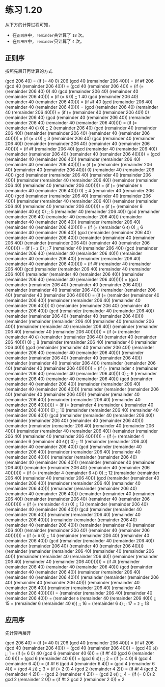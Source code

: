 # 练习 1.20

从下方的计算过程可知，

- 在`正则序`中，`reminder`共计算了 `18` 次。
- 在`应用序`中，`reminder`只计算了 `4` 次。

## 正则序

按照先展开再计算的方式

  (gcd 206 40)
= (if (= 40 0)
      206
      (gcd 40 (remainder 206 40)))
= (if #f
      206
      (gcd 40 (remainder 206 40)))
= (gcd 40 (remainder 206 40))
= (if (= (remainder 206 40) 0)
      40
     (gcd (remainder 206 40) (remainder 40 (remainder 206 40))))
= (if (= `6` 0)   ;; 1
      40
      (gcd (remainder 206 40) (remainder 40 (remainder 206 40))))
= (if #f
      40
      (gcd (remainder 206 40) (remainder 40 (remainder 206 40))))
= (gcd (remainder 206 40) (remainder 40 (remainder 206 40))))
= (if (= (remainder 40 (remainder 206 40)) 0)
      (remainder 206 40)
      (gcd (remainder 40 (remainder 206 40)) (remainder (remainder 206 40) (remainder 40 (remainder 206 40)))))
= (if (= (remainder 40 `6`) 0)   ;; 2
      (remainder 206 40)
      (gcd (remainder 40 (remainder 206 40)) (remainder (remainder 206 40) (remainder 40 (remainder 206 40)))))
= (if (= `4` 0)   ;; 3
      (remainder 206 40)
      (gcd (remainder 40 (remainder 206 40)) (remainder (remainder 206 40) (remainder 40 (remainder 206 40)))))
= (if #f
      (remainder 206 40)
      (gcd (remainder 40 (remainder 206 40)) (remainder (remainder 206 40) (remainder 40 (remainder 206 40)))))
= (gcd (remainder 40 (remainder 206 40)) (remainder (remainder 206 40) (remainder 40 (remainder 206 40)))))
= (if (= (remainder (remainder 206 40) (remainder 40 (remainder 206 40))) 0)
      (remainder 40 (remainder 206 40))
      (gcd (remainder (remainder 206 40) (remainder 40 (remainder 206 40))) (remainder (remainder 40 (remainder 206 40)) (remainder (remainder 206 40) (remainder 40 (remainder 206 40))))))
= (if (= (remainder `6` (remainder 40 (remainder 206 40))) 0)   ;; 4
      (remainder 40 (remainder 206 40))
      (gcd (remainder (remainder 206 40) (remainder 40 (remainder 206 40))) (remainder (remainder 40 (remainder 206 40)) (remainder (remainder 206 40) (remainder 40 (remainder 206 40))))))
= (if (= (remainder 6 (remainder 40 `6`)) 0)   ;; 5
      (remainder 40 (remainder 206 40))
      (gcd (remainder (remainder 206 40) (remainder 40 (remainder 206 40))) (remainder (remainder 40 (remainder 206 40)) (remainder (remainder 206 40) (remainder 40 (remainder 206 40))))))
= (if (= (remainder 6 `4`) 0)   ;; 6
      (remainder 40 (remainder 206 40))
      (gcd (remainder (remainder 206 40) (remainder 40 (remainder 206 40))) (remainder (remainder 40 (remainder 206 40)) (remainder (remainder 206 40) (remainder 40 (remainder 206 40))))))
= (if (= `2` 0)   ;; 7
      (remainder 40 (remainder 206 40))
      (gcd (remainder (remainder 206 40) (remainder 40 (remainder 206 40))) (remainder (remainder 40 (remainder 206 40)) (remainder (remainder 206 40) (remainder 40 (remainder 206 40))))))
= (if #f
      (remainder 40 (remainder 206 40))
      (gcd (remainder (remainder 206 40) (remainder 40 (remainder 206 40))) (remainder (remainder 40 (remainder 206 40)) (remainder (remainder 206 40) (remainder 40 (remainder 206 40))))))
= (gcd (remainder (remainder 206 40) (remainder 40 (remainder 206 40))) (remainder (remainder 40 (remainder 206 40)) (remainder (remainder 206 40) (remainder 40 (remainder 206 40))))))
= (if (= (remainder (remainder 40 (remainder 206 40)) (remainder (remainder 206 40) (remainder 40 (remainder 206 40)))) 0)
      (remainder (remainder 206 40) (remainder 40 (remainder 206 40)))
      (gcd (remainder (remainder 40 (remainder 206 40)) (remainder (remainder 206 40) (remainder 40 (remainder 206 40)))) (remainder (remainder (remainder 206 40) (remainder 40 (remainder 206 40))) (remainder (remainder 40 (remainder 206 40)) (remainder (remainder 206 40) (remainder 40 (remainder 206 40)))))))
= (if (= (remainder (remainder 40 `6`) (remainder (remainder 206 40) (remainder 40 (remainder 206 40)))) 0)   ;; 8
      (remainder (remainder 206 40) (remainder 40 (remainder 206 40)))
      (gcd (remainder (remainder 40 (remainder 206 40)) (remainder (remainder 206 40) (remainder 40 (remainder 206 40)))) (remainder (remainder (remainder 206 40) (remainder 40 (remainder 206 40))) (remainder (remainder 40 (remainder 206 40)) (remainder (remainder 206 40) (remainder 40 (remainder 206 40)))))))
= (if (= (remainder `4` (remainder (remainder 206 40) (remainder 40 (remainder 206 40)))) 0)   ;; 9
      (remainder (remainder 206 40) (remainder 40 (remainder 206 40)))
      (gcd (remainder (remainder 40 (remainder 206 40)) (remainder (remainder 206 40) (remainder 40 (remainder 206 40)))) (remainder (remainder (remainder 206 40) (remainder 40 (remainder 206 40))) (remainder (remainder 40 (remainder 206 40)) (remainder (remainder 206 40) (remainder 40 (remainder 206 40)))))))
= (if (= (remainder 4 (remainder `6` (remainder 40 (remainder 206 40)))) 0)   ;; 10
      (remainder (remainder 206 40) (remainder 40 (remainder 206 40)))
      (gcd (remainder (remainder 40 (remainder 206 40)) (remainder (remainder 206 40) (remainder 40 (remainder 206 40)))) (remainder (remainder (remainder 206 40) (remainder 40 (remainder 206 40))) (remainder (remainder 40 (remainder 206 40)) (remainder (remainder 206 40) (remainder 40 (remainder 206 40)))))))
= (if (= (remainder 4 (remainder 6 (remainder 40 `6`))) 0)   ;; 11
      (remainder (remainder 206 40) (remainder 40 (remainder 206 40)))
      (gcd (remainder (remainder 40 (remainder 206 40)) (remainder (remainder 206 40) (remainder 40 (remainder 206 40)))) (remainder (remainder (remainder 206 40) (remainder 40 (remainder 206 40))) (remainder (remainder 40 (remainder 206 40)) (remainder (remainder 206 40) (remainder 40 (remainder 206 40)))))))
= (if (= (remainder 4 (remainder 6 `4`)) 0)   ;; 12
      (remainder (remainder 206 40) (remainder 40 (remainder 206 40)))
      (gcd (remainder (remainder 40 (remainder 206 40)) (remainder (remainder 206 40) (remainder 40 (remainder 206 40)))) (remainder (remainder (remainder 206 40) (remainder 40 (remainder 206 40))) (remainder (remainder 40 (remainder 206 40)) (remainder (remainder 206 40) (remainder 40 (remainder 206 40)))))))
= (if (= (remainder 4 `2`) 0)   ;; 13
      (remainder (remainder 206 40) (remainder 40 (remainder 206 40)))
      (gcd (remainder (remainder 40 (remainder 206 40)) (remainder (remainder 206 40) (remainder 40 (remainder 206 40)))) (remainder (remainder (remainder 206 40) (remainder 40 (remainder 206 40))) (remainder (remainder 40 (remainder 206 40)) (remainder (remainder 206 40) (remainder 40 (remainder 206 40)))))))
= (if (= `0` 0)   ;; 14
      (remainder (remainder 206 40) (remainder 40 (remainder 206 40)))
      (gcd (remainder (remainder 40 (remainder 206 40)) (remainder (remainder 206 40) (remainder 40 (remainder 206 40)))) (remainder (remainder (remainder 206 40) (remainder 40 (remainder 206 40))) (remainder (remainder 40 (remainder 206 40)) (remainder (remainder 206 40) (remainder 40 (remainder 206 40)))))))
= (if #t
      (remainder (remainder 206 40) (remainder 40 (remainder 206 40)))
      (gcd (remainder (remainder 40 (remainder 206 40)) (remainder (remainder 206 40) (remainder 40 (remainder 206 40)))) (remainder (remainder (remainder 206 40) (remainder 40 (remainder 206 40))) (remainder (remainder 40 (remainder 206 40)) (remainder (remainder 206 40) (remainder 40 (remainder 206 40)))))))
= (remainder (remainder 206 40) (remainder 40 (remainder 206 40)))
= (remainder `6` (remainder 40 (remainder 206 40)))   ;; 15
= (remainder 6 (remainder 40 `6`))   ;; 16
= (remainder 6 `4`)   ;; 17
= `2`   ;; 18

## 应用序

先计算再展开

  (gcd 206 40)
= (if (= 40 0)
      206
      (gcd 40 (remainder 206 40)))
= (if #f
      206
      (gcd 40 (remainder 206 40)))
= (gcd 40 (remainder 206 40)))
= (gcd 40 `6`))   ;; 1
= (if (= 6 0)
      40
      (gcd 6 (remainder 40 6)))
= (if #f
      40
      (gcd 6 (remainder 40 6)))
= (gcd 6 (remainder 40 6)))
= (gcd 6 `4`))   ;; 2
= (if (= 4 0)
      6
      (gcd 4 (remainder 6 4)))
= (if #f
      6
      (gcd 4 (remainder 6 4)))
= (gcd 4 (remainder 6 4)))
= (gcd 4 `2`))   ;; 3
= (if (= 2 0)
      4
      (gcd 2 (remainder 4 2)))
= (if #f
      4
      (gcd 2 (remainder 4 2)))
= (gcd 2 (remainder 4 2)))
= (gcd 2 `0`))   ;; 4
= (if (= 0 0)
      2
      gcd 2 (remainder 2 0))
= (if #t
      2
      gcd 2 (remainder 2 0))
= 2
